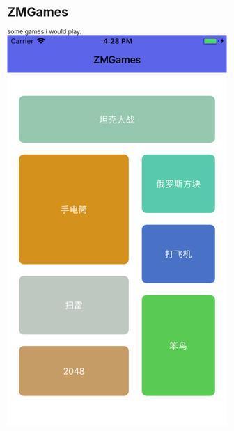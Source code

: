 # ZMGames
some games i would play.
![ZMGames image](https://github.com/hexuren/ZMGames/blob/master/zmgames.png)
